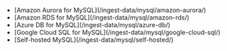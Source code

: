 <ul><li>[Amazon Aurora for MySQL](/ingest-data/mysql/amazon-aurora/)</li><li>[Amazon RDS for MySQL](/ingest-data/mysql/amazon-rds/)</li><li>[Azure DB for MySQL](/ingest-data/mysql/azure-db/)</li><li>[Google Cloud SQL for MySQL](/ingest-data/mysql/google-cloud-sql/)</li><li>[Self-hosted MySQL](/ingest-data/mysql/self-hosted/)</li></ul>
